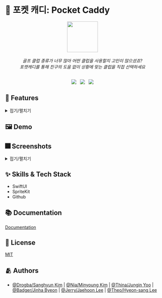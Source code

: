 
# :iphone: 포켓 캐디: Pocket Caddy

<div align="center">

<img width="100" src="https://user-images.githubusercontent.com/83233720/174509556-c3f13f7a-3ded-4ce2-a12e-ebc76e629d0a.png"> <br><br>
*골프 클럽 종류가 너무 많아 어떤 클럽을 사용할지 고민이 많으셨죠?* <br>
*포캣캐디를 통해 친구의 도움 없이 상황에 맞는 클럽을 직접 선택하세요*
<br><br>

<img src="https://img.shields.io/static/v1?label=ios&message=15.0+&color=lightgrey"> &nbsp; 
<img src="https://img.shields.io/static/v1?label=version&message=v1.1&color=green"> &nbsp;
<a href="https://apps.apple.com/kr/app/pocketcaddie/id1630139569"><img src="https://img.shields.io/badge/App Store-000000?style=flat&logo=Apple&logoColor=white"/></a>

</div>

## :pushpin: Features
<details>
<summary>접기/펼치기</summary>
<div markdown="1">

#### 1. 홈
+ 위치 검색 및 전체 검색을 통해 나에게 맞는 골프 클럽을 빠르게 검색 할 수 있습니다. 
+ 랜덤으로 제공되는 팁을 보며 골프 관련 상식을 학습할 수 있습니다. 


|로딩|팁 전환|
|---|---|
|<img width="200" src="https://user-images.githubusercontent.com/83233720/174487599-3b5ff7a5-cc9f-4b65-8934-0bdb453b2863.gif">|<img width="200" src="https://user-images.githubusercontent.com/83233720/174487607-e152a95c-ea61-4b5a-8bf5-a12d42ae981a.gif">|



#### 2. 위치와 거리로 클럽 검색
+ 골프공이 위치한 환경(티잉 그라운드, 벙커, 러프&페어웨이, 그린)을 선택할 수 있습니다. 
+ 러프&페어웨이의 경우 슬라이드를 통해 보내고 싶은 비거리를 체크할 수 있습니다. 

|위치 거리 검색|위치별 설명|
|---|---|
|<img width="200" src="https://user-images.githubusercontent.com/83233720/174488080-bdfa0507-51a9-4d7d-a286-f4b09d5f0917.gif">|<img width="200" src="https://user-images.githubusercontent.com/83233720/174488082-5c041d59-a7c1-4c71-b8f4-999a0311c500.gif">|

#### 3. 클럽 이름으로 전체 클럽 검색
+ 구역과 거리에 상관없이 모든 골프클럽을 둘러볼 수 있습니다.
+ 원하는 클럽의 정보를 바로 찾아보고 싶다면 검색창을 통해 빠르게 찾아볼 수도 있습니다. 

|검색|
|---|
|<img width="200" src="https://user-images.githubusercontent.com/83233720/174488354-78830630-ef37-4275-8dcc-52ea845a7b2b.gif">|


#### 4. 골프 클럽 상세 설명
+ 골프클럽에 대한 세부정보(클럽이미지, 클럽이름, 비거리, 위치, 스윙팁 등)를 볼 수 있습니다. 

|상세설명 전환|
|---|
|<img width="200" src="https://user-images.githubusercontent.com/83233720/174488462-bb39ee68-de0f-4a5d-b8d5-1ea0b7efede4.gif">|

</div>
</details>
  
## :framed_picture: Demo


## :fireworks: Screenshots
<details>
<summary>접기/펼치기</summary>
<div markdown="1">
  
|LaunchView|HomeView|SelectionView|
|---|---|---|
|<img width="200" alt="LaunchView" src="https://user-images.githubusercontent.com/83233720/174487368-addfde5f-eaf5-4658-9b32-39954f57be37.png">|<img width="200" alt="HomeView" src="https://user-images.githubusercontent.com/83233720/174487371-c794d2a1-01d5-4acd-a2a5-3b64a9fcb68a.png">|<img width="200" alt="SelectionView" src="https://user-images.githubusercontent.com/83233720/174487373-67b7fcc8-7852-4f24-b092-c197a4ac57f0.png">|


|DescriptionView|SearchView|MapView|
|---|---|---|
|<img width="200" alt="DescriptionView" src="https://user-images.githubusercontent.com/83233720/174487377-66208f0a-bb3d-4d1e-9a83-839a795e82de.png">|<img width="200" alt="SearchView" src="https://user-images.githubusercontent.com/83233720/174487380-7ae5a32e-4be7-4c0b-98a8-2d4af1c004fa.png">|<img width="200" alt="MapView" src="https://user-images.githubusercontent.com/83233720/174487384-3c2b4023-16bc-434f-9388-94b1a1ff4da5.png">|

</div>
</details>

## :sparkles: Skills & Tech Stack
- SwiftUI
- SpriteKit
- Github

## :books: Documentation

[Documentation](https://www.notion.so/Pocket-Caddy-53c2a652e54d4a98b7924a836bede4f0)


## :lock_with_ink_pen: License

[MIT](https://choosealicense.com/licenses/mit/)

## :people_hugging: Authors
- [@Drogba/Sanghyun Kim](https://github.com/iDrogba) | [@Nia/Minyoung Kim](https://github.com/pig1606) | [@Thina/Jungin Yoo](https://github.com/yoo86) | [@Badger/Jinha Byeon](https://github.com/Byeonjinha) | [@Jerry/Jaehoon Lee](https://github.com/jaehoon9186) | [@Theo/Hyeon-sang Lee](https://github.com/phainestha1)
